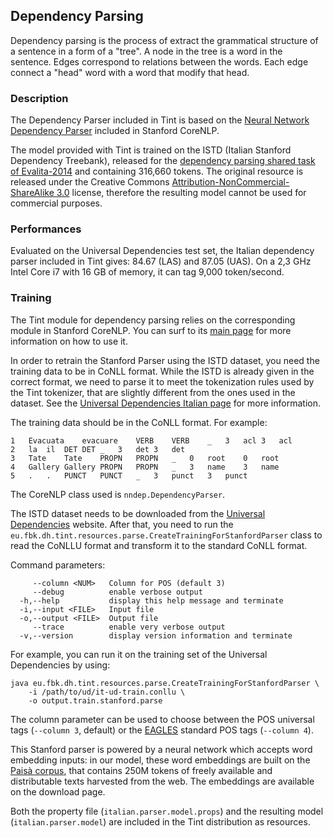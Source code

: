 ## Dependency Parsing

Dependency parsing is the process of extract the grammatical structure of a sentence in a form of a "tree".
A node in the tree is a word in the sentence.
Edges correspond to relations between the words.
Each edge connect a "head" word with a word that modify that head.

### Description

The Dependency Parser included in Tint is based on the
[Neural Network Dependency Parser](http://nlp.stanford.edu/software/nndep.shtml) included in Stanford CoreNLP.

The model provided with Tint is trained on the ISTD (Italian Stanford Dependency Treebank), released for the
[dependency parsing shared task of Evalita-2014](http://www.evalita.it/2014/tasks/dep_par4IE) and containing 316,660
tokens.
The original resource is released under the Creative Commons
[Attribution-NonCommercial-ShareAlike 3.0](https://creativecommons.org/licenses/by-nc-sa/3.0/) license, therefore
the resulting model cannot be used for commercial purposes.

### Performances

Evaluated on the Universal Dependencies test set, the Italian dependency parser included in Tint gives: 84.67 (LAS)
and 87.05 (UAS).
On a 2,3 GHz Intel Core i7 with 16 GB of memory, it can tag 9,000 token/second.

### Training

The Tint module for dependency parsing relies on the corresponding module in Stanford CoreNLP.
You can surf to its [main page](http://nlp.stanford.edu/software/nndep.shtml) for more information on how to use it.

In order to retrain the Stanford Parser using the ISTD dataset, you need the training data to be in CoNLL format.
While the ISTD is already given in the correct format, we need to parse it to meet the tokenization rules used by
the Tint tokenizer, that are slightly different from the ones used in the dataset.
See the [Universal Dependencies Italian page]() for more information.

The training data should be in the CoNLL format. For example:

```
1	Evacuata	evacuare	VERB	VERB	_	3	acl	3	acl
2	la	il	DET	DET	_	3	det	3	det
3	Tate	Tate	PROPN	PROPN	_	0	root	0	root
4	Gallery	Gallery	PROPN	PROPN	_	3	name	3	name
5	.	.	PUNCT	PUNCT	_	3	punct	3	punct
```

The CoreNLP class used is `nndep.DependencyParser`.

The ISTD dataset needs to be downloaded from the
[Universal Dependencies](http://universaldependencies.org/) website.
After that, you need to run the `eu.fbk.dh.tint.resources.parse.CreateTrainingForStanfordParser` class to read the
CoNLLU format and transform it to the standard CoNLL format.

Command parameters:

```
     --column <NUM>   Column for POS (default 3)
     --debug          enable verbose output
  -h,--help           display this help message and terminate
  -i,--input <FILE>   Input file
  -o,--output <FILE>  Output file
     --trace          enable very verbose output
  -v,--version        display version information and terminate
```

For example, you can run it on the training set of the Universal Dependencies by using:

```
java eu.fbk.dh.tint.resources.parse.CreateTrainingForStanfordParser \
    -i /path/to/ud/it-ud-train.conllu \
    -o output.train.stanford.parse
```

The column parameter can be used to choose between the POS universal tags (`--column 3`, default) or the
[EAGLES](http://www.ilc.cnr.it/EAGLES96/home.html) standard POS tags (`--column 4`).

This Stanford parser is powered by a neural network which accepts word embedding inputs: in our model, these word
embeddings are built on the [Paisà corpus](http://www.corpusitaliano.it),
that contains 250M tokens of freely available and distributable texts harvested from the web.
The embeddings are available on the download page.

Both the property file (`italian.parser.model.props`) and the resulting model (`italian.parser.model`) are
included in the Tint distribution as resources.
